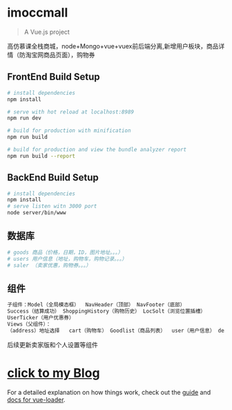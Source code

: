# imoccmall

> A Vue.js project



高仿慕课全栈商城，node+Mongo+vue+vuex前后端分离,新增用户板块，商品详情（防淘宝网商品页面），购物券

## FrontEnd Build Setup

``` bash
# install dependencies
npm install

# serve with hot reload at localhost:8989
npm run dev

# build for production with minification
npm run build

# build for production and view the bundle analyzer report
npm run build --report
```
## BackEnd Build Setup
``` bash
# install dependencies
npm install
# serve listen witn 3000 port
node server/bin/www
```
## 数据库
``` bash
# goods 商品（价格，日期，ID，图片地址。。。）
# users 用户信息（地址，购物车，购物记录。。。）
# saler （卖家优惠，购物券。。。）
```

## 组件
``` bash
子组件：Model（全局模态框）  NavHeader（顶部） NavFooter（底部）
Success（结算成功） ShoppingHistory（购物历史） LocSolt（浏览位置插槽）
UserTicker（用户优惠券） 
Views（父组件）：
（address）地址选择   cart（购物车） Goodlist（商品列表）  user（用户信息） desc(商品描述页面)
```

后续更新卖家版和个人设置等组件
# [click to my Blog](http://chenjieweb.top/enter)
For a detailed explanation on how things work, check out the [guide](http://vuejs-templates.github.io/webpack/) and [docs for vue-loader](http://vuejs.github.io/vue-loader).
